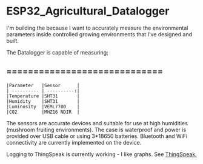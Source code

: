 # ESP32_Agricultural_Datalogger

I'm building the because I want to accurately measure the environmental parameters inside controlled growing environments that I've designed and built.

The Datalogger is capable of measuring;

=============================
------------------------------------------------

    |Parameter   |Sensor      |
    | ---------- | ----------:|
    |Temperature |SHT31       |
    |Humidity    |SHT31       |
    |Luminosity  |VEML7700    |
    |CO2         |MHZ16 NDIR  |

The sensors are accurate devices and suitable for use at high humidities (mushroom fruiting environments).
The case is waterproof and power is provided over USB cable or using 3*18650 batteries.
Bluetooth and WiFi connectivity are currently implemented on the device.

Logging to ThingSpeak is currently working - I like graphs. See [ThingSpeak.](https://thingspeak.com/channels/1370464)


